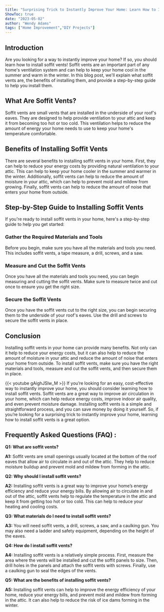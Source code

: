 ```yaml
---
title: "Surprising Trick to Instantly Improve Your Home: Learn How to Install Soffit Vents Now!"
ShowToc: true 
date: "2023-05-02"
author: "Wendy Adams" 
tags: ["Home Improvement","DIY Projects"]
---
```

## Introduction
Are you looking for a way to instantly improve your home? If so, you should learn how to install soffit vents! Soffit vents are an important part of any home's ventilation system and can help to keep your home cool in the summer and warm in the winter. In this blog post, we'll explain what soffit vents are, the benefits of installing them, and provide a step-by-step guide to help you install them. 

## What Are Soffit Vents?
Soffit vents are small vents that are installed in the underside of your roof's eaves. They are designed to help provide ventilation to your attic and keep it from becoming too hot or too cold. This ventilation helps to reduce the amount of energy your home needs to use to keep your home's temperature comfortable.

## Benefits of Installing Soffit Vents
There are several benefits to installing soffit vents in your home. First, they can help to reduce your energy costs by providing natural ventilation to your attic. This can help to keep your home cooler in the summer and warmer in the winter. Additionally, soffit vents can help to reduce the amount of moisture in your attic, which can help to prevent mold and mildew from growing. Finally, soffit vents can help to reduce the amount of noise that enters your home from outside. 

## Step-by-Step Guide to Installing Soffit Vents
If you're ready to install soffit vents in your home, here's a step-by-step guide to help you get started: 

### Gather the Required Materials and Tools
Before you begin, make sure you have all the materials and tools you need. This includes soffit vents, a tape measure, a drill, screws, and a saw. 

### Measure and Cut the Soffit Vents
Once you have all the materials and tools you need, you can begin measuring and cutting the soffit vents. Make sure to measure twice and cut once to ensure you get the right size. 

### Secure the Soffit Vents
Once you have the soffit vents cut to the right size, you can begin securing them to the underside of your roof's eaves. Use the drill and screws to secure the soffit vents in place. 

## Conclusion
Installing soffit vents in your home can provide many benefits. Not only can it help to reduce your energy costs, but it can also help to reduce the amount of moisture in your attic and reduce the amount of noise that enters your home from outside. To install soffit vents, make sure you have the right materials and tools, measure and cut the soffit vents, and then secure them in place.

{{< youtube gAighJSlw_M >}} 
If you’re looking for an easy, cost-effective way to instantly improve your home, you should consider learning how to install soffit vents. Soffit vents are a great way to improve air circulation in your home, which can help reduce energy costs, improve indoor air quality, and even prevent moisture damage. Installing soffit vents is a simple and straightforward process, and you can save money by doing it yourself. So, if you’re looking for a surprising trick to instantly improve your home, learning how to install soffit vents is a great option.

## Frequently Asked Questions (FAQ) :
**Q1: What are soffit vents?**

**A1:** Soffit vents are small openings usually located at the bottom of the roof eaves that allow air to circulate in and out of the attic. They help to reduce moisture buildup and prevent mold and mildew from forming in the attic.

**Q2: Why should I install soffit vents?**

**A2:** Installing soffit vents is a great way to improve your home’s energy efficiency and reduce your energy bills. By allowing air to circulate in and out of the attic, soffit vents help to regulate the temperature in the attic and keep it from getting too hot or too cold. This can help to reduce your heating and cooling costs.

**Q3: What materials do I need to install soffit vents?**

**A3:** You will need soffit vents, a drill, screws, a saw, and a caulking gun. You may also need a ladder and safety equipment, depending on the height of the eaves.

**Q4: How do I install soffit vents?**

**A4:** Installing soffit vents is a relatively simple process. First, measure the area where the vents will be installed and cut the soffit panels to size. Then, drill holes in the panels and attach the soffit vents with screws. Finally, use a caulking gun to seal the edges of the vents.

**Q5: What are the benefits of installing soffit vents?**

**A5:** Installing soffit vents can help to improve the energy efficiency of your home, reduce your energy bills, and prevent mold and mildew from forming in the attic. It can also help to reduce the risk of ice dams forming in the winter.






